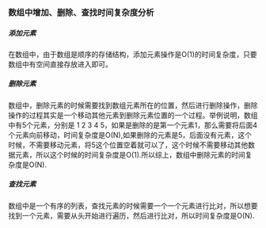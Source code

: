 ### 数组中增加、删除、查找时间复杂度分析

##### 添加元素
在数组中，由于数组是顺序的存储结构，添加元素操作是O(1)的时间复杂度，只要数组中有空间直接存放进入即可。

##### 删除元素
数组中，删除元素的时候需要找到数组元素所在的位置，然后进行删除操作，删除操作的过程其实是一个移动其他元素到删除元素位置的一个过程。举例说明，数组中有5个元素，分别是 1 2 3 4 5，如果是删除的是第一个元素1，那么需要将后面4个元素向前移动，时间复杂度是O(N),如果删除的元素是5，后面没有元素，这个时候，不需要移动元素，将5这个位置空着就可以了，这个时候不需要移动其他数据元素，所以这个时候的时间复杂度是O(1).所以综上，数组中删除元素的时间复杂度是O(N).

##### 查找元素
数组中是一个有序的列表，查找元素的时候需要一个一个元素进行比对，所以想要找到一个元素，需要从头开始进行遍历，然后进行比对，所以时间复杂度是O(N).


